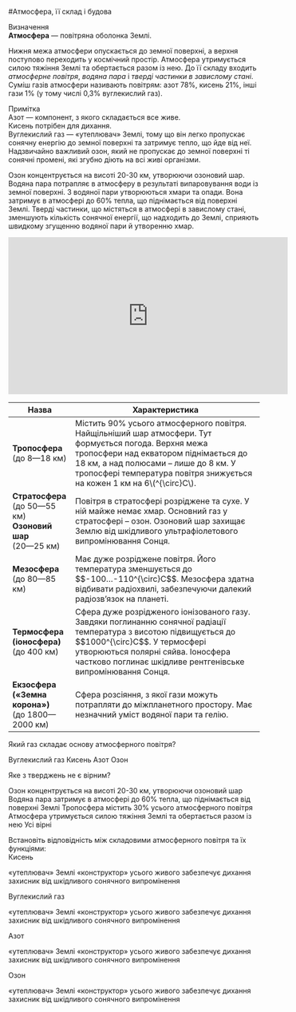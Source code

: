 #Атмосфера, її склад i будова

<div class="eoz-wrap">
<span class="eoz">Визначення</span>
<div class="eoz-text">
<b>Атмосфера</b> — повiтряна оболонка Землi.
</div>
</div>

Нижня межа атмосфери опускається до земної поверхні, а верхня поступово
переходить у космічний простір. Атмосфера утримується силою тяжіння
Землі та обертається разом із нею. До її складу входить *атмосферне повітря*, *водяна пара* і *тверді частинки в завислому стані*. Суміш
газів атмосфери називають повітрям: азот 78%, кисень 21%, інші гази 1%
(у тому числі 0,3% вуглекислий газ). 

<div class="ebio-wrap">
<span class="ebio">Примітка</span>
<div class="ebio-text">
<span class="p1">Азот</span> — компонент, з якого
складається все живе. <br>
<span class="p1">Кисень</span> потрібен для дихання.<br> 
<span class="p1">Вуглекислий газ</span> — «утеплювач» Землі, тому що він легко пропускає сонячну енергію
до земної поверхні та затримує тепло, що йде від неї.<br>
Надзвичайно важливий <span class="p1">озон</span>, який не пропускає до земної поверхні ті сонячні
промені, які згубно діють на всі живі організми. 
</div>
</div>


Озон концентрується на висоті 20-30 км, утворюючи озоновий шар. Водяна пара потрапляє в
атмосферу в результаті випаровування води із земної поверхні. З водяної
пари утворюються хмари та опади. Вона затримує в атмосфері до 60% тепла,
що піднімається від поверхні Землі. Тверді частинки, що містяться в
атмосфері в завислому стані, зменшують кількість сонячної енергії, що
надходить до Землі, сприяють швидкому згущенню водяної пари й утворенню
хмар.

<div class="space">
<div class="fluidMedia">
<iframe align="center" width="560" height="315" src="https://www.youtube.com/embed/-ydi7QPyqnk" frameborder="0" allowfullscreen></iframe>
</div>
<div class="popup">
</div>
</div>

<table>
<thead>
<tr>
<th>Назва</th>
<th>Характеристика</th>
</tr>
</thead>
<tbody>
<tr>
<td width="25%"><b>Тропосфера</b><br> (до 8—18 км)</td>
<td>Містить 90% усього атмосферного повітря. Найщільніший шар атмосфери. Тут формується погода. Верхня межа тропосфери над екватором піднімається до 18 км, а над полюсами – лише до
8 км. У тропосфері температура повітря знижується на кожен 1 км на 6\(^{\circ}С\).</td>
</tr>
<tr>
<td><b>Стратосфера</b> <br>(до 50—55 км)<br>
<b>Озоновий шар</b> <br>(20—25 км)</td>
<td>Повітря в стратосфері розріджене та сухе. У ній майже немає хмар. Основний газ у стратосфері – озон. Озоновий шар захищає Землю від шкідливого ультрафіолетового випромінювання Сонця.</td>
</tr>
<tr>
<td><b>Мезосфера</b><br>(до 80—85 км)</td>
<td>Має дуже розріджене повітря. Його температура зменшується до $$-100…-110^{\circ}С$$. Мезосфера здатна
відбивати радіохвилі, забезпечуючи далекий радіозв’язок на планеті.</td>
</tr>
<tr>
<td><b>Термосфера (іоносфера)</b><br>(до 400 км)</td>
<td>Сфера дуже розрідженого іонізованого газу. Завдяки
поглинанню сонячної радіації температура з висотою підвищується до $$1000^{\circ}С$$. У термосфері утворюються полярні сяйва. Іоносфера частково поглинає шкідливе рентгенівське випромінювання Сонця.</td>
</tr>
<tr>
<td><b>Екзосфера</b><br>
<b>(«Земна корона»)</b><br>
(до 1800—2000 км)</td>
<td>Сфера розсіяння, з якої гази можуть потрапляти до
міжпланетного простору. Має незначний уміст водяної пари та гелію.</td>
</tr>
</tbody>
</table>

<quiz>
<question>
<p>Який газ складає основу атмосферного повітря?</p>
<answer>Вуглекислий газ</answer>
<answer>Кисень</answer>
<answer correct>Азот</answer>
<answer>Озон</answer>
</question>
<question>
<p>Яке з тверджень не є вірним?</p>
<answer>Озон концентрується на висотi 20-30 км, утворюючи озоновий шар</answer> 
<answer>Водяна пара затримує в атмосферi до 60% тепла, що пiднiмається вiд поверхнi Землi</answer> 
<answer correct>Тропосфера мiстить 30% усього атмосферного повiтря</answer> 
<answer>Атмосфера утримується силою тяжiння Землi та обертається разом iз нею</answer> 
<answer>Усі вірні</answer>
</question>
<question>
<p>Встановіть відповідність між складовими атмосферного повітря та їх функціями:<br>
Кисень</p>
<answer>«утеплювач» Землi</answer>
<answer>«конструктор» усього живого</answer>
<answer correct>забезпечує дихання</answer>
<answer>захисник від шкідливого сонячного випромінення</answer>
</question>
<question>
<p>Вуглекислий газ</p>
<answer correct>«утеплювач» Землi</answer>
<answer>«конструктор» усього живого</answer>
<answer>забезпечує дихання</answer>
<answer>захисник від шкідливого сонячного випромінення</answer>
</question>
<question>
<p>Азот</p>
<answer>«утеплювач» Землi</answer>
<answer correct>«конструктор» усього живого</answer>
<answer>забезпечує дихання</answer>
<answer>захисник від шкідливого сонячного випромінення</answer>
</question>
<question>
<p>Озон</p>
<answer>«утеплювач» Землi</answer>
<answer>«конструктор» усього живого</answer>
<answer>забезпечує дихання</answer>
<answer correct>захисник від шкідливого сонячного випромінення</answer>
</question>
</quiz>